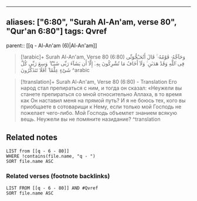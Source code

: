 
---
aliases: ["6:80", "Surah Al-An'am, verse 80", "Qur'an 6:80"]
tags: Qvref
---

parent:: [[q - Al-An'am (6)|Al-An'am]]

> [!arabic]+ Surah Al-An'am, Verse 80 (6:80)
> <span class="quran-arabic">وَحَآجَّهُۥ قَوْمُهُۥ ۚ قَالَ أَتُحَـٰٓجُّوٓنِّى فِى ٱللَّهِ وَقَدْ هَدَىٰنِ ۚ وَلَآ أَخَافُ مَا تُشْرِكُونَ بِهِۦٓ إِلَّآ أَن يَشَآءَ رَبِّى شَيْـًٔا ۗ وَسِعَ رَبِّى كُلَّ شَىْءٍ عِلْمًا ۗ أَفَلَا تَتَذَكَّرُونَ</span>
^arabic

> [!translation]+ Surah Al-An'am, Verse 80 (6:80) - Translation
> Его народ стал препираться с ним, и тогда он сказал: «Неужели вы станете препираться со мной относительно Аллаха, в то время как Он наставил меня на прямой путь? И я не боюсь тех, кого вы приобщаете в сотоварищи к Нему, если только мой Господь не пожелает чего-либо. Мой Господь объемлет знанием всякую вещь. Неужели вы не помяните назидание?
^translation



## Related notes
```dataview
LIST from [[q - 6 - 80]]
WHERE !contains(file.name, "q - ")
SORT file.name ASC
```

### Related verses (footnote backlinks)
```dataview
LIST FROM [[q - 6 - 80]] AND #Qvref
SORT file.name ASC
```

